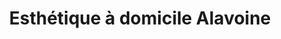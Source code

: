 ---
title: "Esthétique à domicile Alavoine"
url: /sandillon/esthetique-a-domicile-alavoine/
shop: Kosmetik
---